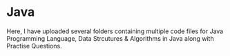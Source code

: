 # Java
Here, I have uploaded several folders containing multiple code files for Java Programming Language, Data Strcutures &amp; Algorithms in Java along with Practise Questions.
